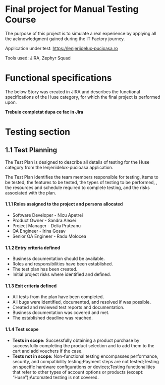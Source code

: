 # Final project for Manual Testing Course

The purpose of this project is to simulate a real experience by applying all the acknowledgment gained during the IT Factory journey.

Application under test: https://lenjeriidelux-pucioasa.ro

Tools used: JIRA, Zephyr Squad


# Functional specifications

The below Story was created in JIRA and describes the functional specifications of the Huse category, for which the final project is performed upon.

**Trebuie completat dupa ce fac in Jira**

# Testing section
## 1.1 Test Planning
The Test Plan is designed to describe all details of testing for the Huse category from the lenjeriidelux-pucioasa application. 

The Test Plan identifies the team members responsible for testing, items to be tested, the features to be tested, the types of testing to be performed, , the resources and schedule required to complete testing, and the risks associated with the plan.

#### 1.1.1 Roles assigned to the project and persons allocated

* Software Developer - Nicu Apetrei 
* Product Owner	     - Sandra Alexei  
* Project Manager    - Delia Pruteanu 
* QA Engineer        - Irina Gosav    
* Senior QA Engineer - Radu Molocea

#### 1.1.2 Entry criteria defined
* Business documentation should be available.
* Roles and responsibilities have been established.
* The test plan has been created.
* Initial project risks where identified and defined.


#### 1.1.3 Exit criteria defined
* All tests from the plan have been completed.
* All bugs were identified, documented, and resolved if was possible.
* Created and reviewed test reports and documentation.
* Business documentation was covered and met.
* The established deadline was reached.


#### 1.1.4 Test scope
* **Tests in scope:** Successfully obtaining a product purchase by successfully completing the product selection and to add them to the cart and add vouchers if the case.
* **Tests not in scope:** Non-functional testing encompasses performance, security, and compatibility testing;Payment steps are not tested;Testing on specific hardware configurations or devices;Testing functionalities that refer to other types of account options or products (except: “Huse”);Automated testing is not covered.







